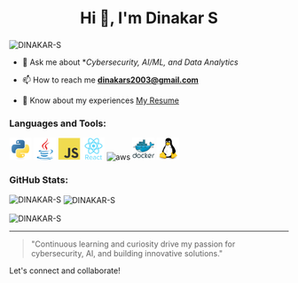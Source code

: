 <h1 align="center">Hi 👋, I'm Dinakar S</h1>
<h3 align="center"></h3>

<p align="left"> <img src="https://komarev.com/ghpvc/?username=DINAKAR-S&label=Profile%20views&color=0e75b6&style=flat" alt="DINAKAR-S" /> </p>

- 💬 Ask me about **Cybersecurity, AI/ML, and Data Analytics*

- 📫 How to reach me **dinakars2003@gmail.com**

- 📄 Know about my experiences [My Resume](https://drive.google.com/file/d/10RzQiicCVwTWwPMuPxuhlDMRkPW85hky/view?usp=sharing)

<h3 align="left">Languages and Tools:</h3>
<p align="left">
  <img src="https://raw.githubusercontent.com/devicons/devicon/master/icons/python/python-original.svg" alt="python" width="40" height="40"/>
  <img src="https://raw.githubusercontent.com/devicons/devicon/master/icons/java/java-original.svg" alt="java" width="40" height="40"/>
  <img src="https://raw.githubusercontent.com/devicons/devicon/master/icons/javascript/javascript-original.svg" alt="javascript" width="40" height="40"/>
  <img src="https://raw.githubusercontent.com/devicons/devicon/master/icons/react/react-original-wordmark.svg" alt="react" width="40" height="40"/>
  <img src="https://www.vectorlogo.zone/logos/aws/aws-icon.svg" alt="aws" width="40" height="40"/>
  <img src="https://raw.githubusercontent.com/devicons/devicon/master/icons/docker/docker-original-wordmark.svg" alt="docker" width="40" height="40"/>
  <img src="https://raw.githubusercontent.com/devicons/devicon/master/icons/linux/linux-original.svg" alt="linux" width="40" height="40"/>
</p>

<h3 align="left">GitHub Stats:</h3>
<p><img align="left" src="https://github-readme-stats.vercel.app/api/top-langs?username=DINAKAR-S&show_icons=true&locale=en&layout=compact" alt="DINAKAR-S" /></p>

<p>&nbsp;<img align="center" src="https://github-readme-stats.vercel.app/api?username=DINAKAR-S&show_icons=true&locale=en" alt="DINAKAR-S" /></p>

<p><img align="center" src="https://github-readme-streak-stats.herokuapp.com/?user=DINAKAR-S&" alt="DINAKAR-S" /></p>

---

> "Continuous learning and curiosity drive my passion for cybersecurity, AI, and building innovative solutions."

Let's connect and collaborate!
